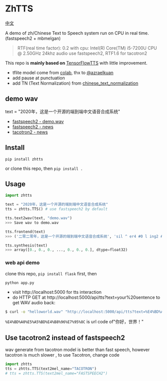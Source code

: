 # ZhTTS
[中文](https://github.com/Jackiexiao/zhtts/blob/main/README-zh.md)

A demo of zh/Chinese Text to Speech system run on CPU in real time. (fastspeech2 + mbmelgan)

> RTF(real time factor): 0.2 with cpu: Intel(R) Core(TM) i5-7200U CPU @ 2.50GHz 24khz audio use fastspeech2, RTF1.6 for tacotron2

This repo is **mainly based on** [TensorFlowTTS](https://github.com/TensorSpeech/TensorFlowTTS) with little improvement.

* tflite model come from [colab](https://colab.research.google.com/drive/1Ma3MIcSdLsOxqOKcN1MlElncYMhrOg3J?usp=sharing), thx to [@azraelkuan](https://github.com/azraelkuan)
* add pause at punctuation
* add TN (Text Normalization) from [chinese_text_normalization](https://github.com/speechio/chinese_text_normalization)

## demo wav 
text = "2020年，这是一个开源的端到端中文语音合成系统"

* [fastspeech2 - demo.wav](https://gitee.com/jackiegeek/zhtts/raw/master/demo.wav)
* [fastspeech2 - news](https://gitee.com/jackiegeek/zhtts/raw/master/fastspeech2.mp3)
* [tacotron2 - news](https://gitee.com/jackiegeek/zhtts/raw/master/tacotron2.mp3)

## Install 
```
pip install zhtts
```
or clone this repo, then ` pip install . `

## Usage 
```python
import zhtts

text = "2020年，这是一个开源的端到端中文语音合成系统"
tts = zhtts.TTS() # use fastspeech2 by default

tts.text2wav(text, "demo.wav")
>>> Save wav to demo.wav

tts.frontend(text)
>>> ('二零二零年，这是一个开源的端到端中文语音合成系统', 'sil ^ er4 #0 l ing2 #0 ^ er4 #0 l ing2 #0 n ian2 #0 #3 zh e4 #0 sh iii4 #0 ^ i2 #0 g e4 #0 k ai1 #0 ^ van2 #0 d e5 #0 d uan1 #0 d ao4 #0 d uan1 #0 zh ong1 #0 ^ uen2 #0 ^ v3 #0 ^ in1 #0 h e2 #0 ch eng2 #0 x i4 #0 t ong3 sil')

tts.synthesis(text)
>>> array([0., 0., 0., ..., 0., 0., 0.], dtype=float32)
```

### web api demo
clone this repo, `pip install flask` first, then
```
python app.py
```
* visit http://localhost:5000 for tts interaction
* do HTTP GET at http://localhost:5000/api/tts?text=your%20sentence to get WAV audio back:

```sh
$ curl -o "helloworld.wav" "http://localhost:5000/api/tts?text=%E4%BD%A0%E5%A5%BD%E4%B8%96%E7%95%8C"
```
`%E4%BD%A0%E5%A5%BD%E4%B8%96%E7%95%8C` is url code of"你好，世界！"

## Use tacotron2 instead of fastspeech2
wav generate from tacotron model is better than fast speech, however tacotron is much slower , to use Tacotron, change code
```python
import zhtts
tts = zhtts.TTS(text2mel_name="TACOTRON")
# tts = zhtts.TTS(text2mel_name="FASTSPEECH2")
```
